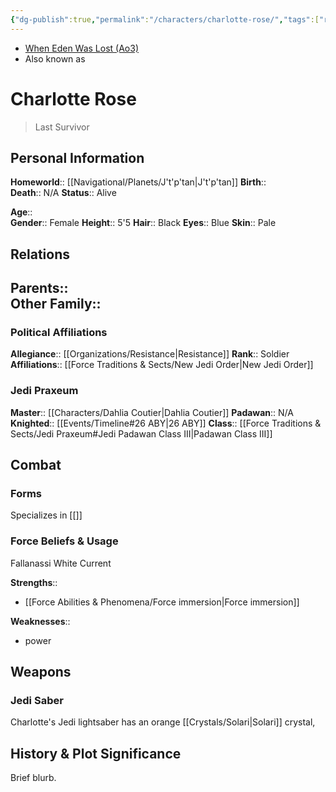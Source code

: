 ```yaml
---
{"dg-publish":true,"permalink":"/characters/charlotte-rose/","tags":["resistance","jedipraxeum","jediknight","forcesensitive"],"noteIcon":"saber1"}
---
```


- [When Eden Was Lost (Ao3)](https://archiveofourown.org/works/19334440)
- Also known as 
# Charlotte Rose
>Last Survivor

## Personal Information

**Homeworld**::  [[Navigational/Planets/J't'p'tan\|J't'p'tan]]
**Birth**::  
**Death**::  N/A
**Status**::  Alive

**Age**::  
**Gender**::  Female
**Height**::  5'5
**Hair**::  Black
**Eyes**::  Blue
**Skin**::  Pale

## Relations

**Parents**::  
**Other Family**::
- 

### Political Affiliations

**Allegiance**::  [[Organizations/Resistance\|Resistance]]
**Rank**::  Soldier
**Affiliations**::  [[Force Traditions & Sects/New Jedi Order\|New Jedi Order]]

### Jedi Praxeum

**Master**::  [[Characters/Dahlia Coutier\|Dahlia Coutier]] 
**Padawan**::  N/A 
**Knighted**::   [[Events/Timeline#26 ABY\|26 ABY]]
**Class**::  [[Force Traditions & Sects/Jedi Praxeum#Jedi Padawan Class III\|Padawan Class III]] 

## Combat

### Forms

Specializes in [[]] 

### Force Beliefs & Usage

Fallanassi White Current 

**Strengths**::
- [[Force Abilities & Phenomena/Force immersion\|Force immersion]]

**Weaknesses**::
- power

## Weapons

### Jedi Saber

Charlotte's Jedi lightsaber has an orange [[Crystals/Solari\|Solari]] crystal,

## History & Plot Significance

Brief blurb.